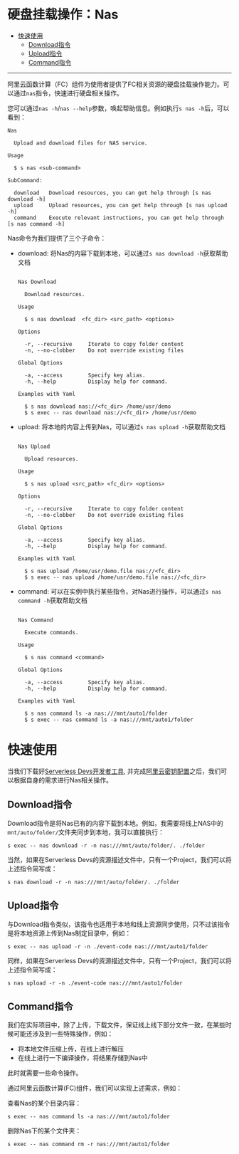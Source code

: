 # 硬盘挂载操作：Nas

- [快速使用](#快速使用)
    - [Download指令](#Download指令)
    - [Upload指令](#Upload指令)
    - [Command指令](#Command指令)

--------

阿里云函数计算（FC）组件为使用者提供了FC相关资源的硬盘挂载操作能力。可以通过`nas`指令，快速进行硬盘相关操作。

您可以通过`nas -h`/`nas --help`参数，唤起帮助信息。例如执行`s nas -h`后，可以看到：

```
Nas

  Upload and download files for NAS service.

Usage

  $ s nas <sub-command> 

SubCommand:

  download   Download resources, you can get help through [s nas download -h]
  upload     Upload resources, you can get help through [s nas upload -h]
  command    Execute relevant instructions, you can get help through [s nas command -h]

```

Nas命令为我们提供了三个子命令：
- download: 将Nas的内容下载到本地，可以通过`s nas download -h`获取帮助文档
    ```
    
    Nas Download
    
      Download resources.
    
    Usage
    
      $ s nas download  <fc_dir> <src_path> <options> 
    
    Options
        
      -r, --recursive     Iterate to copy folder content
      -n, --no-clobber    Do not override existing files
    
    Global Options
    
      -a, --access        Specify key alias.   
      -h, --help          Display help for command.                                           
    
    Examples with Yaml
    
      $ s nas download nas://<fc_dir> /home/usr/demo 
      $ s exec -- nas download nas://<fc_dir> /home/usr/demo 
    
    ```
- upload: 将本地的内容上传到Nas，可以通过`s nas upload -h`获取帮助文档
    ```
    
    Nas Upload
    
      Upload resources.
    
    Usage
    
      $ s nas upload <src_path> <fc_dir> <options> 
    
    Options
        
      -r, --recursive     Iterate to copy folder content
      -n, --no-clobber    Do not override existing files
    
    Global Options
    
      -a, --access        Specify key alias.   
      -h, --help          Display help for command.                                           
    
    Examples with Yaml
    
      $ s nas upload /home/usr/demo.file nas://<fc_dir> 
      $ s exec -- nas upload /home/usr/demo.file nas://<fc_dir> 
    
    ```
- command: 可以在实例中执行某些指令，对Nas进行操作，可以通过`s nas command -h`获取帮助文档
    ```
    
    Nas Command
    
      Execute commands.
    
    Usage
    
      $ s nas command <command>
    
    Global Options
    
      -a, --access        Specify key alias.   
      -h, --help          Display help for command.                                           
    
    Examples with Yaml
    
      $ s nas command ls -a nas:///mnt/auto1/folder
      $ s exec -- nas command ls -a nas:///mnt/auto1/folder
    
    ```

# 快速使用

当我们下载好[Serverless Devs开发者工具](../Getting-started/Install-tutorial.md), 并完成[阿里云密钥配置](../Getting-started/Setting-up-credentials.md)之后，我们可以根据自身的需求进行Nas相关操作。

## Download指令

Download指令是将Nas已有的内容下载到本地。例如，我需要将线上NAS中的`mnt/auto/folder/`文件夹同步到本地，我可以直接执行：

```
s exec -- nas download -r -n nas:///mnt/auto/folder/. ./folder
```

当然，如果在Serverless Devs的资源描述文件中，只有一个Project，我们可以将上述指令简写成：

```
s nas download -r -n nas:///mnt/auto/folder/. ./folder
```

## Upload指令

与Download指令类似，该指令也适用于本地和线上资源同步使用，只不过该指令是将本地资源上传到Nas制定目录中，例如：

```
s exec -- nas upload -r -n ./event-code nas:///mnt/auto1/folder
```

同样，如果在Serverless Devs的资源描述文件中，只有一个Project，我们可以将上述指令简写成：

```
s nas upload -r -n ./event-code nas:///mnt/auto1/folder
```

## Command指令

我们在实际项目中，除了上传，下载文件，保证线上线下部分文件一致，在某些时候可能还涉及到一些特殊操作，例如：

- 将本地文件压缩上传，在线上进行解压
- 在线上进行一下编译操作，将结果存储到Nas中

此时就需要一些命令操作。

通过阿里云函数计算(FC)组件，我们可以实现上述需求，例如：

查看Nas的某个目录内容：

```
s exec -- nas command ls -a nas:///mnt/auto1/folder
```

删除Nas下的某个文件夹：

```
s exec -- nas command rm -r nas:///mnt/auto1/folder
```
